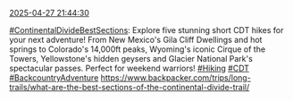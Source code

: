 [2025-04-27 21:44:30](https://mstdn.social/@hill_wanderer/114412111147881313)

<a href="https://mstdn.social/tags/ContinentalDivideBestSections" class="mention hashtag" rel="tag">#ContinentalDivideBestSections</a>: Explore five stunning short CDT hikes for your next adventure! From New Mexico&#39;s Gila Cliff Dwellings and hot springs to Colorado&#39;s 14,000ft peaks, Wyoming&#39;s iconic Cirque of the Towers, Yellowstone&#39;s hidden geysers and Glacier National Park&#39;s spectacular passes. Perfect for weekend warriors! <a href="https://mstdn.social/tags/Hiking" class="mention hashtag" rel="tag">#Hiking</a> <a href="https://mstdn.social/tags/CDT" class="mention hashtag" rel="tag">#CDT</a> <a href="https://mstdn.social/tags/BackcountryAdventure" class="mention hashtag" rel="tag">#BackcountryAdventure</a> <a href="https://www.backpacker.com/trips/long-trails/what-are-the-best-sections-of-the-continental-divide-trail/" target="_blank" rel="nofollow noopener noreferrer" translate="no">https://www.backpacker.com/trips/long-trails/what-are-the-best-sections-of-the-continental-divide-trail/</a>